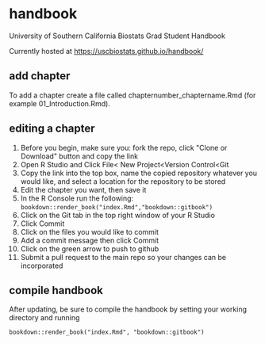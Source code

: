 # handbook
University of Southern California Biostats Grad Student Handbook

Currently hosted at https://uscbiostats.github.io/handbook/

## add chapter
To add a chapter create a file called chapternumber_chaptername.Rmd (for example 01_Introduction.Rmd). 

## editing a chapter
1) Before you begin, make sure you: fork the repo, click "Clone or Download" button and copy the link  
2) Open R Studio and Click File< New Project<Version Control<Git  
3) Copy the link into the top box, name the copied repository whatever you would like, and select a location for the repository to be stored  
4) Edit the chapter you want, then save it  
5) In the R Console run the following: `bookdown::render_book("index.Rmd","bookdown::gitbook")`  
6) Click on the Git tab in the top right window of your R Studio  
7) Click Commit  
8) Click on the files you would like to commit  
9) Add a commit message then click Commit  
10) Click on the green arrow to push to github  
11) Submit a pull request to the main repo so your changes can be incorporated  

## compile handbook
After updating, be sure to compile the handbook by setting your working directory and running

```
bookdown::render_book("index.Rmd", "bookdown::gitbook")
```